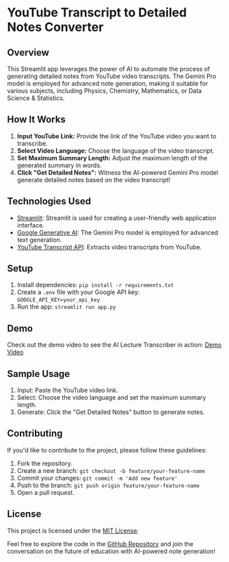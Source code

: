 # YouTube Transcript to Detailed Notes Converter

## Overview
This Streamlit app leverages the power of AI to automate the process of generating detailed notes from YouTube video transcripts. The Gemini Pro model is employed for advanced note generation, making it suitable for various subjects, including Physics, Chemistry, Mathematics, or Data Science & Statistics.

## How It Works
1. **Input YouTube Link:** Provide the link of the YouTube video you want to transcribe.
2. **Select Video Language:** Choose the language of the video transcript.
3. **Set Maximum Summary Length:** Adjust the maximum length of the generated summary in words.
4. **Click "Get Detailed Notes":** Witness the AI-powered Gemini Pro model generate detailed notes based on the video transcript!

## Technologies Used
- [Streamlit](https://www.streamlit.io/): Streamlit is used for creating a user-friendly web application interface.
- [Google Generative AI](https://cloud.google.com/ai): The Gemini Pro model is employed for advanced text generation.
- [YouTube Transcript API](https://github.com/jdepoix/youtube-transcription-api): Extracts video transcripts from YouTube.

## Setup
1. Install dependencies: `pip install -r requirements.txt`
2. Create a `.env` file with your Google API key: `GOOGLE_API_KEY=your_api_key`
3. Run the app: `streamlit run app.py`

## Demo
Check out the demo video to see the AI Lecture Transcriber in action: [Demo Video](link_to_demo_video)

## Sample Usage
1. Input: Paste the YouTube video link.
2. Select: Choose the video language and set the maximum summary length.
3. Generate: Click the "Get Detailed Notes" button to generate notes.

## Contributing
If you'd like to contribute to the project, please follow these guidelines:
1. Fork the repository.
2. Create a new branch: `git checkout -b feature/your-feature-name`
3. Commit your changes: `git commit -m 'Add new feature'`
4. Push to the branch: `git push origin feature/your-feature-name`
5. Open a pull request.

## License
This project is licensed under the [MIT License](LICENSE).

Feel free to explore the code in the [GitHub Repository](link_to_repo) and join the conversation on the future of education with AI-powered note generation!

